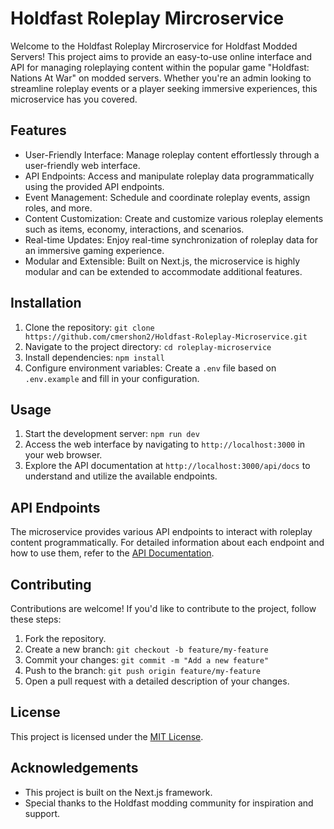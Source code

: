 # Holdfast Roleplay Mircroservice

Welcome to the Holdfast Roleplay Mircroservice for Holdfast Modded Servers! This project aims to provide an easy-to-use online interface and API for managing roleplaying content within the popular game "Holdfast: Nations At War" on modded servers. Whether you're an admin looking to streamline roleplay events or a player seeking immersive experiences, this microservice has you covered.

## Features
- User-Friendly Interface: Manage roleplay content effortlessly through a user-friendly web interface.
- API Endpoints: Access and manipulate roleplay data programmatically using the provided API endpoints.
- Event Management: Schedule and coordinate roleplay events, assign roles, and more.
- Content Customization: Create and customize various roleplay elements such as items, economy, interactions, and scenarios.
- Real-time Updates: Enjoy real-time synchronization of roleplay data for an immersive gaming experience.
- Modular and Extensible: Built on Next.js, the microservice is highly modular and can be extended to accommodate additional features.

## Installation
1. Clone the repository: `git clone https://github.com/cmershon2/Holdfast-Roleplay-Microservice.git`
2. Navigate to the project directory: `cd roleplay-microservice`
3. Install dependencies: `npm install`
4. Configure environment variables: Create a `.env` file based on `.env.example` and fill in your configuration.

## Usage
1. Start the development server: `npm run dev`
2. Access the web interface by navigating to `http://localhost:3000` in your web browser.
3. Explore the API documentation at `http://localhost:3000/api/docs` to understand and utilize the available endpoints.

## API Endpoints
The microservice provides various API endpoints to interact with roleplay content programmatically. For detailed information about each endpoint and how to use them, refer to the [API Documentation](http://localhost:3000/api/docs).

## Contributing
Contributions are welcome! If you'd like to contribute to the project, follow these steps:

1. Fork the repository.
2. Create a new branch: `git checkout -b feature/my-feature`
3. Commit your changes: `git commit -m "Add a new feature"`
4. Push to the branch: `git push origin feature/my-feature`
5. Open a pull request with a detailed description of your changes.

## License
This project is licensed under the [MIT License](https://github.com/cmershon2/Holdfast-Roleplay-Microservice/blob/main/LICENSE).

## Acknowledgements
- This project is built on the Next.js framework.
- Special thanks to the Holdfast modding community for inspiration and support.